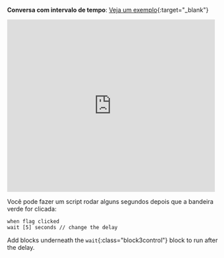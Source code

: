 **Conversa com intervalo de tempo**: [Veja um exemplo](https://scratch.mit.edu/projects/499336065/editor){:target="_blank"}

<div class="scratch-preview">
  <iframe allowtransparency="true" width="485" height="402" src="https://scratch.mit.edu/projects/embed/499336065/?autostart=false" frameborder="0"></iframe>
</div>

Você pode fazer um script rodar alguns segundos depois que a bandeira verde for clicada:

```blocks3
when flag clicked
wait [5] seconds // change the delay
```

Add blocks underneath the `wait`{:class="block3control"} block to run after the delay. 
